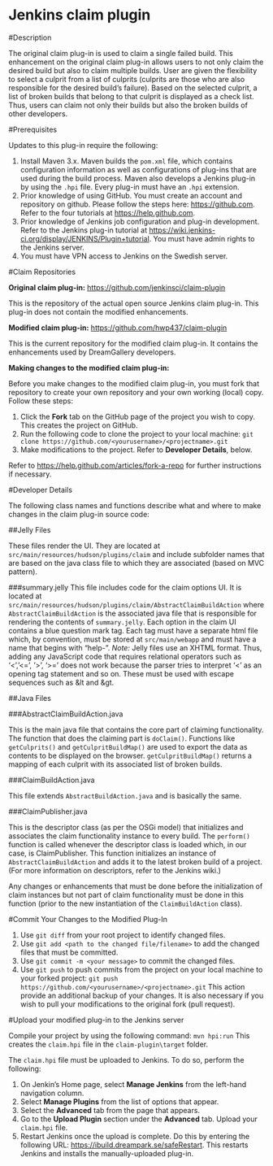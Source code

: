 Jenkins claim plugin
============

#Description

The original claim plug-in is used to claim a single failed build. This enhancement on the original claim plug-in allows users to not only claim the desired build but also to claim multiple builds.  User are given the flexibility to select a culprit from a list of culprits (culprits are those who are also responsible for the desired build’s failure).  Based on the selected culprit, a list of broken builds that belong to that culprit is displayed as a check list. Thus, users can claim not only their builds but also the broken builds of other developers.

#Prerequisites  

Updates to this plug-in require the following:

1.  Install Maven 3.x. Maven builds the `pom.xml` file, which contains configuration information as well as configurations of plug-ins that are used during the build process. Maven also develops a Jenkins plug-in by using the `.hpi` file. Every plug-in must have an `.hpi` extension.
2.  Prior knowledge of using GitHub. You must create an account and repository on github. Please follow the steps here: https://github.com. Refer to the four tutorials at https://help.github.com.  
3.  Prior knowledge of Jenkins job configuration and plug-in development.  Refer to the Jenkins plug-in tutorial at https://wiki.jenkins-ci.org/display/JENKINS/Plugin+tutorial.  You must have admin rights to the Jenkins server.
4.  You must have VPN access to Jenkins on the Swedish server.

#Claim Repositories

**Original claim plug-in:**  https://github.com/jenkinsci/claim-plugin

This is the repository of the actual open source Jenkins claim plug-in. This plug-in does not contain the modified enhancements. 

**Modified claim plug-in:**  https://github.com/hwp437/claim-plugin

This is the current repository for the modified claim plug-in. It contains the enhancements used by DreamGallery developers. 

**Making changes to the modified claim plug-in:**

Before you make changes to the modified claim plug-in, you must fork that repository to create your own repository and your own working (local) copy. Follow these steps:

1.  Click the **Fork** tab on the GitHub page of the project you wish to copy. This creates the project on GitHub.
2.	Run the following code to clone the project to your local machine:
    `git clone https://github.com/<yourusername>/<projectname>.git`
3.	Make modifications to the project. Refer to **Developer Details**, below. 

Refer to https://help.github.com/articles/fork-a-repo for further instructions if necessary.

#Developer Details

The following class names and functions describe what and where to make changes in the claim plug-in source code:

##Jelly Files

These files render the UI. They are located at `src/main/resources/hudson/plugins/claim` and include subfolder names that are based on the java class file to which they are associated (based on MVC pattern).

###summary.jelly
This file includes code for the claim options UI.  It is located at
   `src/main/resources/hudson/plugins/claim/AbstractClaimBuildAction` 
where `AbstractClaimBuildAction` is the associated java file that is responsible for rendering the contents of  `summary.jelly`.
Each option in the claim UI contains a blue question mark tag. Each tag must have a separate html file which, by convention, must be stored at `src/main/webapp` and must have a name that begins with “help-<name>”.
*Note:* Jelly files use an XHTML format. Thus, adding any JavaScript code that requires relational operators such as ‘<’,’<=’, ’>’, ‘>=’ does not work because the parser tries to interpret ‘<’ as an opening tag statement and so on. These must be used with escape sequences such as &lt and &gt.

##Java Files

###AbstractClaimBuildAction.java

This is the main java file that contains the core part of claiming functionality. The function that does the claiming part is `doClaim()`. Functions like `getCulprits()` and `getCulpritBuildMap()` are used to export the data as contents to be displayed on the browser. `getCulpritBuildMap()` returns a mapping of each culprit with its associated list of broken builds.

###ClaimBuildAction.java

This file extends `AbstractBuildAction.java` and is basically the same.

###ClaimPublisher.java

This is the descriptor class (as per the OSGi model) that initializes and associates the claim functionality instance to every build. The `perform()` function is called whenever the descriptor class is loaded which, in our case, is ClaimPublisher. This function initializes an instance of `AbstractClaimBuildAction` and adds it to the latest broken build of a project. (For more information on descriptors, refer to the Jenkins wiki.)

Any changes or enhancements that must be done before the initialization of claim instances but not part of claim functionality must be done in this function (prior to the new instantiation of the `ClaimBuildAction` class).

#Commit Your Changes to the Modified Plug-In

1. Use `git diff` from your root project to identify changed files.
2. Use `git add <path to the changed file/filename>` to  add the changed files that must be committed.
3. Use `git commit -m <your message>` to commit the changed files.
4. Use `git push` to push commits from the project on your local machine to your forked project:
     `git push https://github.com/<yourusername>/<projectname>.git`
    This action provide an additional backup of your changes. It is also necessary if you wish to pull your modifications to the original fork (pull request).
	
#Upload your modified plug-in to the Jenkins server

Compile your project by using the following command:
     `mvn hpi:run`
This creates the `claim.hpi` file in the `claim-plugin\target` folder.

The `claim.hpi` file must be uploaded to Jenkins. To do so, perform the following:

1. On Jenkin’s Home page, select **Manage Jenkins** from the left-hand navigation column.
2. Select **Manage Plugins** from the list of options that appear.
3. Select the **Advanced** tab from the page that appears. 
4. Go to the **Upload Plugin** section under the **Advanced** tab. Upload your `claim.hpi` file.
5. Restart Jenkins once the upload is complete. Do this by entering the following URL: https://ibuild.dreampark.se/safeRestart. This restarts Jenkins and installs the manually-uploaded plug-in.
